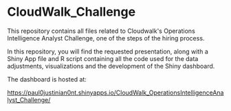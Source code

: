 # CloudWalk_Challenge

This repository contains all files related to Cloudwalk's Operations Intelligence Analyst Challenge, one of the steps of the hiring process.

In this repository, you will find the requested presentation, along with a Shiny App file and R script containing all the code used for the data adjustments, visualizations and the development of the Shiny dashboard.

The dashboard is hosted at:

 https://paul0justinian0nt.shinyapps.io/CloudWalk_OperationsIntelligenceAnalyst_Challenge/
